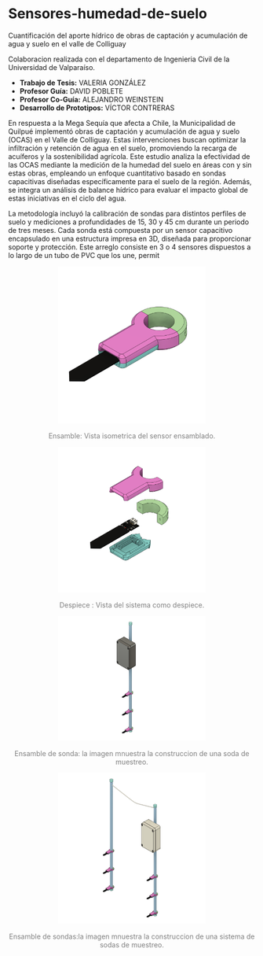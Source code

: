 # Sensores-humedad-de-suelo

Cuantificación del aporte hídrico de obras de
captación y acumulación de agua y suelo en el valle
de Colliguay

Colaboracion realizada con el departamento de Ingenieria Civil de la Universidad de Valparaíso.

- **Trabajo de Tesis:** VALERIA GONZÁLEZ
- **Profesor Guía:** DAVID POBLETE  
- **Profesor Co-Guía:** ALEJANDRO WEINSTEIN  
- **Desarrollo de Prototipos:** VÍCTOR CONTRERAS  

En respuesta a la Mega Sequía que afecta a Chile, la Municipalidad de Quilpué implementó obras de captación y acumulación de agua y suelo (OCAS) en el Valle de Colliguay. Estas intervenciones buscan optimizar la infiltración y retención de agua en el suelo, promoviendo la recarga de acuíferos y la sostenibilidad agrícola. Este estudio analiza la efectividad de las OCAS mediante la medición de la humedad del suelo en áreas con y sin estas obras, empleando un enfoque cuantitativo basado en sondas capacitivas diseñadas específicamente para el suelo de la región. Además, se integra un análisis de balance hídrico para evaluar el impacto global de estas iniciativas en el ciclo del agua.

La metodología incluyó la calibración de sondas para distintos perfiles de suelo y mediciones a profundidades de 15, 30 y 45 cm durante un periodo de tres meses. Cada sonda está compuesta por un sensor capacitivo encapsulado en una estructura impresa en 3D, diseñada para proporcionar soporte y protección. Este arreglo consiste en 3 o 4 sensores dispuestos a lo largo de un tubo de PVC que los une, permit

<div style="text-align: center;">
  <img src="https://github.com/v3c70rCR/Sensores-humedad-de-suelo/blob/main/image/Captura%20de%20pantalla%202024-11-27%20101853.png?raw=true" alt="Ensamble" title="Vista isometrica del sensor ensamblado" width="300">
  <p style="font-size: 14px; color: gray;">Ensamble: Vista isometrica del sensor ensamblado.</p>
</div>

<div style="text-align: center;">
  <img src="https://github.com/v3c70rCR/Sensores-humedad-de-suelo/blob/main/image/Captura%20de%20pantalla%202024-11-27%20100226.png?raw=true" alt="despiece" title="Diagrama del sistema" width="300">
  <p style="font-size: 14px; color: gray;">Despiece : Vista del sistema como despiece.</p>
</div>

<div style="text-align: center;">
  <img src="https://github.com/v3c70rCR/Sensores-humedad-de-suelo/blob/main/image/Captura%20de%20pantalla%202024-11-27%20101809.png?raw=true" alt="sistemas sondas" title="sistema" width="300">
  <p style="font-size: 14px; color: gray;">Ensamble de sonda: la imagen mnuestra la construccion de una soda de muestreo.</p>
</div>

<div style="text-align: center;">
  <img src="https://github.com/v3c70rCR/Sensores-humedad-de-suelo/blob/main/image/Captura%20de%20pantalla%202024-11-27%20101939.png?raw=true" alt="Diagrama del sistema" title="Diagrama del sistema" width="300">
  <p style="font-size: 14px; color: gray;">Ensamble de sondas:la imagen mnuestra la construccion de una sistema de sodas de muestreo.</p>
</div>

